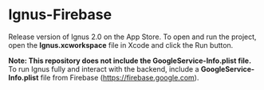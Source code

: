 # Ignus-Firebase
Release version of Ignus 2.0 on the App Store. To open and run the project, open the **Ignus.xcworkspace** file in Xcode and click the Run button.

**Note: This repository does not include the GoogleService-Info.plist file.** To run Ignus fully and interact with the backend, include a **GoogleService-Info.plist** file from Firebase (https://firebase.google.com).
